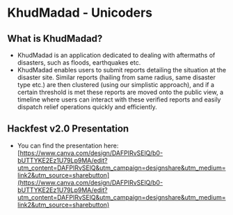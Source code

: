 # KhudMadad - Unicoders

## What is KhudMadad?
- KhudMadad is an application dedicated to dealing with aftermaths of disasters, such as floods, earthquakes etc. 
- KhudMadad enables users to submit reports detailing the situation at the disaster site. Similar reports (hailing from same radius, same disaster type etc.) are then clustered (using our simplistic approach), and if a certain threshold is met these reports are moved onto the public view, a timeline where users can interact with these verified reports and easily dispatch relief operations quickly and efficiently.

## Hackfest v2.0 Presentation
- You can find the presentation here: [https://www.canva.com/design/DAFPIRvSElQ/b0-bUTTYKE2Ez1U79Lp9MA/edit?utm_content=DAFPIRvSElQ&utm_campaign=designshare&utm_medium=link2&utm_source=sharebutton](https://www.canva.com/design/DAFPIRvSElQ/b0-bUTTYKE2Ez1U79Lp9MA/edit?utm_content=DAFPIRvSElQ&utm_campaign=designshare&utm_medium=link2&utm_source=sharebutton)
